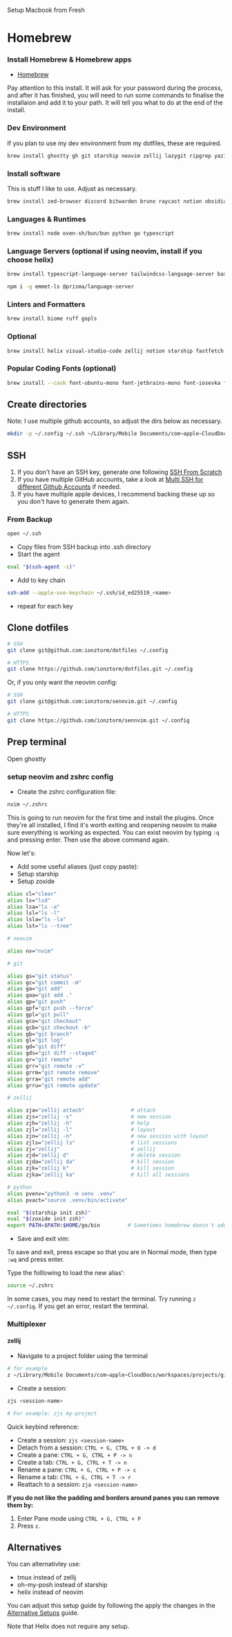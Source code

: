 Setup Macbook from Fresh

# Homebrew

### Install Homebrew & Homebrew apps

- [Homebrew](https://brew.sh/)

Pay attention to this install. It will ask for your password during the process, and after it has finished,
you will need to run some commands to finalise the installaion and add it to your path. It will tell 
you what to do at the end of the install.

### Dev Environment

If you plan to use my dev environment from my dotfiles, these are required.

```bash
brew install ghostty gh git starship neovim zellij lazygit ripgrep yazi fzf fd lsd zoxide regex
```

### Install software

This is stuff I like to use. Adjust as necessary.

```bash
brew install zed-browser discord bitwarden bruno raycast notion obsidian
```

### Languages & Runtimes
```bash
brew install node oven-sh/bun/bun python go typescript
```

### Language Servers (optional if using neovim, install if you choose helix)

```bash
brew install typescript-language-server tailwindcss-language-server basedpyright vscode-langservers-extracted
```
```bash
npm i -g emmet-ls @prisma/language-server
```

### Linters and Formatters

```bash
brew install biome ruff gopls
```

### Optional

```bash
brew install helix visual-studio-code zellij notion starship fastfetch
```

### Popular Coding Fonts (optional)

```bash
brew install --cask font-ubuntu-mono font-jetbrains-mono font-iosevka font-inconsolata font-fira-code font-roboto-mono font-source-code-pro font-azeret-mono font-cascadia-code font-maple font-monaspace font-geist-mono-nerd-font font-anonymous-pro
```
## Create directories

Note: I use multiple github accounts, so adjust the dirs below as necessary.

```bash
mkdir -p ~/.config ~/.ssh ~/Library/Mobile Documents/com~apple~CloudDocs/workspaces/github.com/<github-username>/projects ~/Library/Mobile Documents/com~apple~CloudDocs/workspaces/notes ~/Library/Mobile Documents/com~apple~CloudDocs/workspaces/courses
```

## SSH

1. If you don't have an SSH key, generate one following [SSH From Scratch](/ssh-from-scratch.md)
2. If you have multiple GitHub accounts, take a look at [Multi SSH for different Github Accounts](/multi-github-ssh.md) if needed.
3. If you have multiple apple devices, I recommend backing these up so you don't have to generate them again.

### From Backup

```bash
open ~/.ssh
```

- Copy files from SSH backup into .ssh directory
- Start the agent

```bash
eval "$(ssh-agent -s)"
```

- Add to key chain

```bash
ssh-add --apple-use-keychain ~/.ssh/id_ed25519_<name>
```

- repeat for each key

## Clone dotfiles

```bash
# SSH
git clone git@github.com:ionztorm/dotfiles ~/.config

# HTTPS
git clone https://github.com/ionztorm/dotfiles.git ~/.config
```

Or, if you only want the neovim config:

```bash
# SSH
git clone git@github.com:ionztorm/sennvim.git ~/.config

# HTTPS
git clone https://github.com/ionztorm/sennvim.git ~/.config
```

## Prep terminal

Open ghostty

### setup neovim and zshrc config

- Create the zshrc configuration file:

```bash
nvim ~/.zshrc
```

This is going to run neovim for the first time and install the plugins. Once they're all installed, I find it's worth exiting and reopening neovim to make sure everything is working as expected. You can exist neovim by typing `:q` and pressing enter. Then use the above command again.

Now let's:

- Add some useful aliases (just copy paste):
- Setup starship
- Setup zoxide

```bash
alias cl="clear"
alias ls="lsd"
alias lsa="ls -a"
alias lsl="ls -l"
alias lsla="ls -la"
alias lst="ls --tree"

# neovim

alias nv="nvim"

# git

alias gs="git status"
alias gc="git commit -m"
alias ga="git add"
alias gaa="git add ."
alias gp="git push"
alias gpf="git push --force"
alias gpl="git pull"
alias gco="git checkout"
alias gcb="git checkout -b"
alias gb="git branch"
alias gl="git log"
alias gd="git diff"
alias gds="git diff --staged"
alias gr="git remote"
alias grr="git remote -v"
alias grrm="git remote remove"
alias grra="git remote add"
alias grru="git remote update"

# zellij

alias zja="zellij attach"               # attach
alias zjs="zellij -s"                   # new session
alias zjh="zellij -h"                   # help
alias zjl="zellij -l"                   # layout
alias zjn="zellij -n"                   # new session with layout
alias zjls="zellij ls"                  # list sessions
alias zj="zellij"                       # zellij
alias zjd="zellij d"                    # delete session
alias zjda="zellij da"                  # kill session
alias zjk="zellij k"                    # kill session
alias zjka="zellij ka"                  # kill all sessions

# python
alias pvenv="python3 -m venv .venv"
alias pvact="source .venv/bin/activate"

eval "$(starship init zsh)"
eval "$(zoxide init zsh)"
export PATH=$PATH:$HOME/go/bin         # Sometimes homebrew doesn't add this to the path
```

- Save and exit vim:

To save and exit, press escape so that you are in Normal mode, then type `:wq` and press enter.

Type the folllowing to load the new alias':

```bash
source ~/.zshrc
```

In some cases, you may need to restart the terminal. Try running `z ~/.config`. If you get an error, restart the terminal.

### Multiplexer

#### zellij

- Navigate to a project folder using the terminal

```bash
# for example
z ~/Library/Mobile Documents/com~apple~CloudDocs/workspaces/projects/github/my-project
```

- Create a session:

```bash
zjs <session-name>

# For example: zjs my-project
```

Quick keybind reference:

- Create a session: `zjs <session-name>`
- Detach from a session: `CTRL + G, CTRL + O -> d`
- Create a pane: `CTRL + G, CTRL + P -> n`
- Create a tab: `CTRL + G, CTRL + T -> n`
- Rename a pane: `CTRL + G, CTRL + P -> c`
- Rename a tab: `CTRL + G, CTRL + T -> r`
- Reattach to a session: `zja <session-name>`

**If you do not like the padding and borders around panes you can remove them by:**

1. Enter Pane mode using `CTRL + G, CTRL + P`
2. Press `z`.

## Alternatives

You can alternativley use:

- tmux instead of zellij
- oh-my-posh instead of starship
- helix instead of neovim

You can adjust this setup guide by following the apply the changes in the [Alternative Setups](./alternative-setups.md) guide.

Note that Helix does not require any setup.
